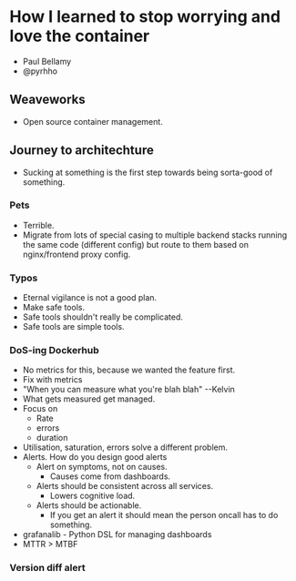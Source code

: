 # How I learned to stop worrying and love the container

- Paul Bellamy
- @pyrhho

## Weaveworks
- Open source container management.

## Journey to architechture
- Sucking at something is the first step towards being sorta-good of something.


### Pets
- Terrible.
- Migrate from lots of special casing to multiple backend stacks running the
  same code (different config) but route to them based on nginx/frontend proxy
  config.

### Typos
- Eternal vigilance is not a good plan.
- Make safe tools.
- Safe tools shouldn't really be complicated.
- Safe tools are simple tools.


### DoS-ing Dockerhub
- No metrics for this, because we wanted the feature first.
- Fix with metrics
- "When you can measure  what you're blah blah" --Kelvin
- What gets measured get managed.
- Focus on
  - Rate
  - errors
  - duration
- Utilisation, saturation, errors solve a different problem.
- Alerts. How do you design good alerts
  - Alert on symptoms, not on causes.
    - Causes come from dashboards.
  - Alerts should be consistent across all services.
    - Lowers cognitive load.
  - Alerts should be actionable.
    - If you get an alert it should mean the person oncall has to do something.
- grafanalib - Python DSL for managing dashboards
- MTTR > MTBF

### Version diff alert
